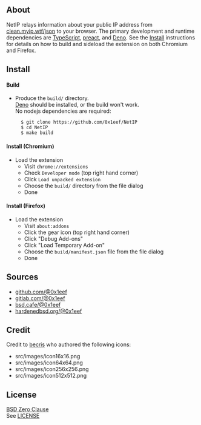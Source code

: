 ## About

NetIP relays information about your public IP address
from
[clean.myip.wtf/json](https://clean.myip.wtf/json)
to your browser. The primary development and runtime
dependencies are
[TypeScript](https://www.typescriptlang.org/),
[preact](https://preactjs.com/),
and
[Deno](https://deno.com/). See the [Install](#install)
instructions for details on how to build and sideload the
extension on both Chromium and Firefox.

## Install

#### Build

* Produce the `build/` directory. <br>
  [Deno](https://deno.com/) should be installed, or the build
  won't work. <br> No nodejs dependencies are required:

        $ git clone https://github.com/0x1eef/NetIP
        $ cd NetIP
        $ make build

#### Install (Chromium)

* Load the extension
    * Visit `chrome://extensions`
    * Check `Developer mode` (top right hand corner)
    * Click `Load unpacked extension`
    * Choose the `build/` directory from the file dialog
    * Done

#### Install (Firefox)

* Load the extension
  * Visit `about:addons`
  * Click the gear icon (top right hand corner)
  * Click "Debug Add-ons"
  * Click "Load Temporary Add-on"
  * Choose the `build/manifest.json` file from the file dialog
  * Done

## Sources

* [github.com/@0x1eef](https://github.com/0x1eef/NetIP#readme)
* [gitlab.com/@0x1eef](https://gitlab.com/0x1eef/NetIP#about)
* [bsd.cafe/@0x1eef](https://brew.bsd.cafe/0x1eef/NetIP#readme)
* [hardenedbsd.org/@0x1eef](https://git.hardenedbsd.org/0x1eef/NetIP#about)

## Credit

Credit to
[becris](https://www.flaticon.com/authors/becris)
who authored the following icons:

* src/images/icon16x16.png
* src/images/icon64x64.png
* src/images/icon256x256.png
* src/images/icon512x512.png

## License

[BSD Zero Clause](https://choosealicense.com/licenses/0bsd/)
<br>
See [LICENSE](./share/NetIP/LICENSE)
